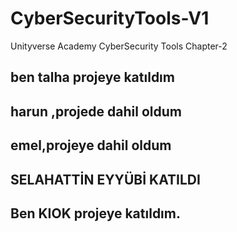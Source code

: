# CyberSecurityTools-V1
Unityverse Academy CyberSecurity Tools Chapter-2

## ben talha projeye katıldım
## harun ,projede dahil oldum
## emel,projeye dahil oldum
## SELAHATTİN EYYÜBİ KATILDI
## Ben KIOK projeye katıldım.